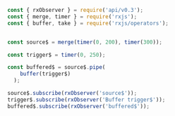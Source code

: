 <!--
name:		
title:		buffer
pageTitle:	buffer — RxJS operator example + marble diagram
desc:		
docsUrl:	https://rxjs.dev/api/operators/buffer
-->

```js
const { rxObserver } = require('api/v0.3');
const { merge, timer } = require('rxjs');
const { buffer, take } = require('rxjs/operators');


const source$ = merge(timer(0, 200), timer(300));

const trigger$ = timer(0, 250);

const buffered$ = source$.pipe(
    buffer(trigger$)
  ); 

source$.subscribe(rxObserver('source$'));
trigger$.subscribe(rxObserver('Buffer trigger$'));
buffered$.subscribe(rxObserver('buffered$'));

```
